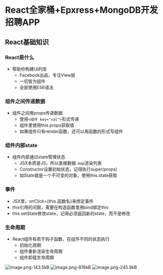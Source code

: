 # React全家桶+Epxress+MongoDB开发招聘APP

## React基础知识

### React是什么

- 帮助你构建UI的库
  - Facebook出品，专注View层
  - 一切皆为组件
  - 全部使用ES6语法

### 组件之间传递数据

- 组件之间用props传递数据
  - 使用`<组件 key="val">`形式传递
  - 组件里使用this.props获取值
  - 如果组件只有render函数，还可以用函数的形式写组件

### 组件内部state

- 组件内部通过state管理状态
  - JSX本质是JS，所以直接数据`.map`渲染列表
  - Constructor设置初始状态，记得执行super(props)
  - 如State就是一个不可变的对象，使用this.state获取

### 事件

- JSX里，onClick={this.函数名}来绑定事件
- this引用的问题，需要在构造函数里用bind绑定this
- this.setState修改state，记得必须返回新的state，而不是修改

### 生命周期

- React组件有若干钩子函数，在组件不同的状态执行
  - 初始化周期
  - 组件重新渲染生命周期
  - 组件卸载生命周期

![image.png-143.5kB][1]
![image.png-816kB][2]
![image.png-245.9kB][3]

  [1]: http://static.zybuluo.com/szy0syz/wojlnmcp2la4uxv0xe35juec/image.png
  [2]: http://static.zybuluo.com/szy0syz/3a1slmbmhcvnwing382lmxg6/image.png
  [3]: http://static.zybuluo.com/szy0syz/qsypkctj5nxokbgzsibddtgy/image.png
